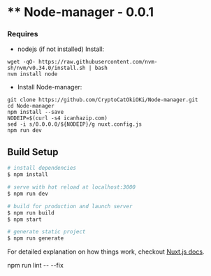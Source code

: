 ** Node-manager - 0.0.1
======================

### Requires
* nodejs (if not installed)
Install:
```
wget -qO- https://raw.githubusercontent.com/nvm-sh/nvm/v0.34.0/install.sh | bash
nvm install node
```

* Install Node-manager: 
```
git clone https://github.com/CryptoCatOkiOKi/Node-manager.git
cd Node-manager
npm install --save
NODEIP=$(curl -s4 icanhazip.com)
sed -i s/0.0.0.0/${NODEIP}/g nuxt.config.js
npm run dev
```



## Build Setup

``` bash
# install dependencies
$ npm install

# serve with hot reload at localhost:3000
$ npm run dev

# build for production and launch server
$ npm run build
$ npm start

# generate static project
$ npm run generate
```

For detailed explanation on how things work, checkout [Nuxt.js docs](https://nuxtjs.org).

npm run lint -- --fix
